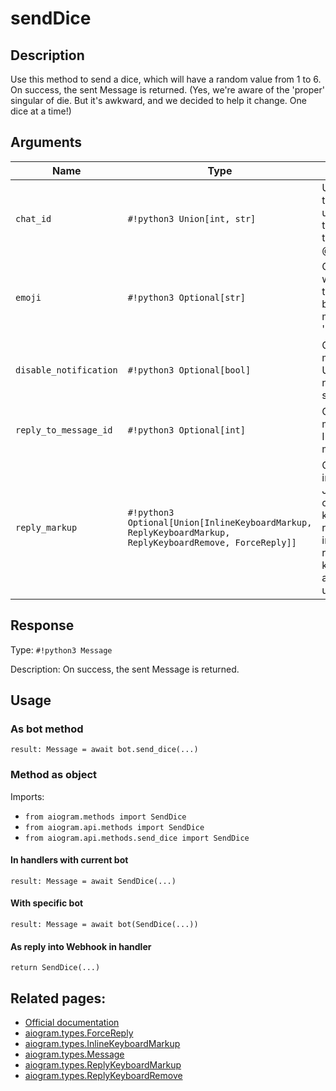 # sendDice

## Description

Use this method to send a dice, which will have a random value from 1 to 6. On success, the sent Message is returned. (Yes, we're aware of the 'proper' singular of die. But it's awkward, and we decided to help it change. One dice at a time!)


## Arguments

| Name | Type | Description |
| - | - | - |
| `chat_id` | `#!python3 Union[int, str]` | Unique identifier for the target chat or username of the target channel (in the format @channelusername) |
| `emoji` | `#!python3 Optional[str]` | Optional. Emoji on which the dice throw animation is based. Currently, must be one of '' or ''. Defauts to '' |
| `disable_notification` | `#!python3 Optional[bool]` | Optional. Sends the message silently. Users will receive a notification with no sound. |
| `reply_to_message_id` | `#!python3 Optional[int]` | Optional. If the message is a reply, ID of the original message |
| `reply_markup` | `#!python3 Optional[Union[InlineKeyboardMarkup, ReplyKeyboardMarkup, ReplyKeyboardRemove, ForceReply]]` | Optional. Additional interface options. A JSON-serialized object for an inline keyboard, custom reply keyboard, instructions to remove reply keyboard or to force a reply from the user. |



## Response

Type: `#!python3 Message`

Description: On success, the sent Message is returned.


## Usage

### As bot method

```python3
result: Message = await bot.send_dice(...)
```

### Method as object

Imports:

- `from aiogram.methods import SendDice`
- `from aiogram.api.methods import SendDice`
- `from aiogram.api.methods.send_dice import SendDice`

#### In handlers with current bot
```python3
result: Message = await SendDice(...)
```

#### With specific bot
```python3
result: Message = await bot(SendDice(...))
```
#### As reply into Webhook in handler
```python3
return SendDice(...)
```


## Related pages:

- [Official documentation](https://core.telegram.org/bots/api#senddice)
- [aiogram.types.ForceReply](../types/force_reply.md)
- [aiogram.types.InlineKeyboardMarkup](../types/inline_keyboard_markup.md)
- [aiogram.types.Message](../types/message.md)
- [aiogram.types.ReplyKeyboardMarkup](../types/reply_keyboard_markup.md)
- [aiogram.types.ReplyKeyboardRemove](../types/reply_keyboard_remove.md)
